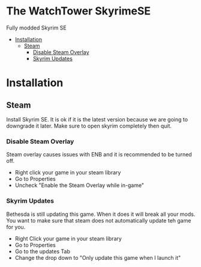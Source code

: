 # The WatchTower SkyrimeSE
Fully modded Skyrim SE 
* [Installation](https://github.com/AgawamIdol/TheWatchTowerSkyrimeSE/edit/main/README.md#installation) 
  * [Steam](https://github.com/AgawamIdol/TheWatchTowerSkyrimeSE/edit/main/README.md#steam)  
    * [Disable Steam Overlay](https://github.com/AgawamIdol/TheWatchTowerSkyrimeSE/edit/main/README.md#disable-steam-overlay) 
    * [Skyrim Updates](https://github.com/AgawamIdol/TheWatchTowerSkyrimeSE/edit/main/README.md#skyrim-updates)

# Installation

## Steam
Install Skyrim SE. It is ok if it is the latest version because we are going to downgrade it later. Make sure to open skyrim completely then quit.

### Disable Steam Overlay
Steam overlay causes issues with ENB and it is recommended to be turned off. 
* Right click your game in your steam library
* Go to Properties
* Uncheck "Enable the Steam Overlay while in-game"

### Skyrim Updates
Bethesda is still updating this game. When it does it will break all your mods. You want to make sure that steam does not automatically update teh game for you. 
* Right Click your game in your steam library
* Go to Properties
* Go to the updates Tab
* Change the drop down to "Only update this game when I launch it"


